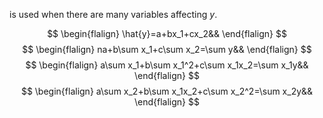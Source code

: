 is used when there are many variables affecting $y$.

$$
\begin{flalign}
\hat{y}=a+bx_1+cx_2&&
\end{flalign}
$$
$$
\begin{flalign}
na+b\sum x_1+c\sum x_2=\sum y&&
\end{flalign}
$$
$$
\begin{flalign}
a\sum x_1+b\sum x_1^2+c\sum x_1x_2=\sum x_1y&&
\end{flalign}
$$
$$
\begin{flalign}
a\sum x_2+b\sum x_1x_2+c\sum x_2^2=\sum x_2y&&
\end{flalign}
$$
